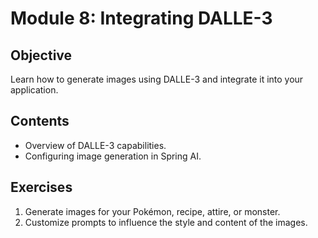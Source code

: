 # Module 8: Integrating DALLE-3

## Objective
Learn how to generate images using DALLE-3 and integrate it into your application.

## Contents
- Overview of DALLE-3 capabilities.
- Configuring image generation in Spring AI.

## Exercises
1. Generate images for your Pokémon, recipe, attire, or monster.
2. Customize prompts to influence the style and content of the images.
